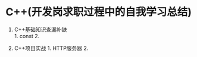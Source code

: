 # C++(开发岗求职过程中的自我学习总结)
  1. C++基础知识查漏补缺  
    1. const
    2. 
  
  3. C++项目实战
    1. HTTP服务器
    2.  



